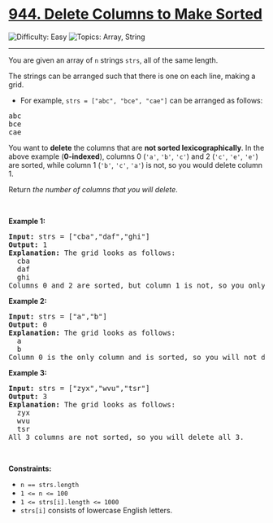 <h1>
  <a href="https://leetcode.com/problems/delete-columns-to-make-sorted/">
    944. Delete Columns to Make Sorted
  </a>
</h1>
<img src='https://img.shields.io/badge/Difficulty-Easy-greenlight' alt='Difficulty: Easy' />
<img src='https://img.shields.io/badge/Topics-Array%2C%20String-blue' alt='Topics: Array, String' />

<hr />

<p>You are given an array of <code>n</code> strings <code>strs</code>, all of the same length.</p>

<p>The strings can be arranged such that there is one on each line, making a grid.</p>

<ul>
	<li>For example, <code>strs = ["abc", "bce", "cae"]</code> can be arranged as follows:</li>
</ul>

<pre>abc
bce
cae
</pre>

<p>You want to <strong>delete</strong> the columns that are <strong>not sorted lexicographically</strong>. In the above example (<strong>0-indexed</strong>), columns 0 (<code>'a'</code>, <code>'b'</code>, <code>'c'</code>) and 2 (<code>'c'</code>, <code>'e'</code>, <code>'e'</code>) are sorted, while column 1 (<code>'b'</code>, <code>'c'</code>, <code>'a'</code>) is not, so you would delete column 1.</p>

<p>Return <em>the number of columns that you will delete</em>.</p>

<p>&nbsp;</p>
<p><strong class="example">Example 1:</strong></p>

<pre><strong>Input:</strong> strs = ["cba","daf","ghi"]
<strong>Output:</strong> 1
<strong>Explanation:</strong> The grid looks as follows:
  cba
  daf
  ghi
Columns 0 and 2 are sorted, but column 1 is not, so you only need to delete 1 column.
</pre>

<p><strong class="example">Example 2:</strong></p>

<pre><strong>Input:</strong> strs = ["a","b"]
<strong>Output:</strong> 0
<strong>Explanation:</strong> The grid looks as follows:
  a
  b
Column 0 is the only column and is sorted, so you will not delete any columns.
</pre>

<p><strong class="example">Example 3:</strong></p>

<pre><strong>Input:</strong> strs = ["zyx","wvu","tsr"]
<strong>Output:</strong> 3
<strong>Explanation:</strong> The grid looks as follows:
  zyx
  wvu
  tsr
All 3 columns are not sorted, so you will delete all 3.
</pre>

<p>&nbsp;</p>
<p><strong>Constraints:</strong></p>

<ul>
	<li><code>n == strs.length</code></li>
	<li><code>1 &lt;= n &lt;= 100</code></li>
	<li><code>1 &lt;= strs[i].length &lt;= 1000</code></li>
	<li><code>strs[i]</code> consists of lowercase English letters.</li>
</ul>
